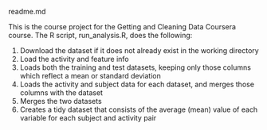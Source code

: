 readme.md

This is the course project for the Getting and Cleaning Data Coursera course. The R script, run_analysis.R, does the following:
  
   
1. Download the dataset if it does not already exist in the working directory
2. Load the activity and feature info
3. Loads both the training and test datasets, keeping only those columns which reflect a mean or standard deviation
4. Loads the activity and subject data for each dataset, and merges those columns with the dataset
5. Merges the two datasets
6. Creates a tidy dataset that consists of the average (mean) value of each variable for each subject and activity pair